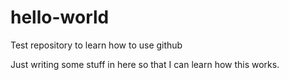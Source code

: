 # hello-world
Test repository to learn how to use github

Just writing some stuff in here so that I can learn how this works.
